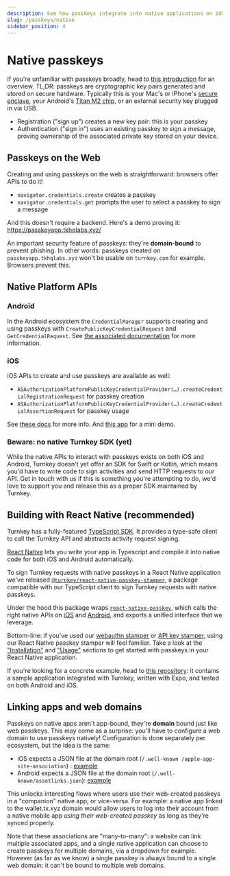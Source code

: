 ```yaml
---
description: See how passkeys integrate into native applications on iOS and Android
slug: /passkeys/native
sidebar_position: 4
---
```


# Native passkeys

If you're unfamiliar with passkeys broadly, head to [this introduction](./introduction.md) for an overview. TL;DR: passkeys are cryptographic key pairs generated and stored on secure hardware. Typically this is your Mac's or iPhone's [secure enclave](https://support.apple.com/guide/security/secure-enclave-sec59b0b31ff/web), your Android's [Titan M2 chip](https://security.googleblog.com/2021/10/pixel-6-setting-new-standard-for-mobile.html), or an external security key plugged in via USB.

- Registration ("sign up") creates a new key pair: this is your passkey
- Authentication ("sign in") uses an existing passkey to sign a message, proving ownership of the associated private key stored on your device.

## Passkeys on the Web

Creating and using passkeys on the web is straightforward: browsers offer APIs to do it!

- `navigator.credentials.create` creates a passkey
- `navigator.credentials.get` prompts the user to select a passkey to sign a message

And this doesn't require a backend. Here's a demo proving it: https://passkeyapp.tkhqlabs.xyz/

An important security feature of passkeys: they're **domain-bound** to prevent phishing. In other words: passkeys created on `passkeyapp.tkhqlabs.xyz` won't be usable on `turnkey.com` for example. Browsers prevent this.

## Native Platform APIs

### Android

In the Android ecosystem the `CredentialManager` supports creating and using passkeys with `CreatePublicKeyCredentialRequest` and `GetCredentialRequest`. See [the associated documentation](https://developer.android.com/training/sign-in/passkeys#sign-in) for more information.

### iOS

iOS APIs to create and use passkeys are available as well:

- `ASAuthorizationPlatformPublicKeyCredentialProvider(…).createCredentialRegistrationRequest` for passkey creation
- `ASAuthorizationPlatformPublicKeyCredentialProvider(…).createCredentialAssertionRequest` for passkey usage

See [these docs](https://developer.apple.com/documentation/authenticationservices/asauthorizationplatformpublickeycredentialprovider) for more info. And [this app](https://github.com/r-n-o/shiny) for a mini demo.

### Beware: no native Turnkey SDK (yet)

While the native APIs to interact with passkeys exists on both iOS and Android, Turnkey doesn't yet offer an SDK for Swift or Kotlin, which means you'd have to write code to sign activities and send HTTP requests to our API. Get in touch with us if this is something you're attempting to do, we'd love to support you and release this as a proper SDK maintained by Turnkey.

## Building with React Native (recommended)

Turnkey has a fully-featured [TypeScript SDK](https://github.com/tkhq/sdk/). It provides a type-safe client to call the Turnkey API and abstracts activity request signing.

[React Native](https://reactnative.dev/) lets you write your app in Typescript and compile it into native code for both iOS and Android automatically.

To sign Turnkey requests with native passkeys in a React Native application we've released [`@turnkey/react-native-passkey-stamper`](https://www.npmjs.com/package/@turnkey/react-native-passkey-stamper), a package compatible with our TypeScript client to sign Turnkey requests with native passkeys.

Under the hood this package wraps [`react-native-passkey`](https://github.com/f-23/react-native-passkey), which calls the right native APIs on [iOS](https://github.com/f-23/react-native-passkey/blob/17184a1b1f6f3ac61e07aa784c9b64efb28b570e/ios/Passkey.swift#L29) and [Android](https://github.com/f-23/react-native-passkey/blob/17184a1b1f6f3ac61e07aa784c9b64efb28b570e/android/src/main/java/com/reactnativepasskey/PasskeyModule.kt#L30C44-L30C76), and exports a unified interface that we leverage.

Bottom-line: if you've used our [webauthn stamper](https://www.npmjs.com/package/@turnkey/webauthn-stamper) or [API key stamper](https://www.npmjs.com/package/@turnkey/api-key-stamper), using our React Native passkey stamper will feel familiar. Take a look at the ["Installation"](https://www.npmjs.com/package/@turnkey/react-native-passkey-stamper#installation) and ["Usage"](https://www.npmjs.com/package/@turnkey/react-native-passkey-stamper#usage) sections to get started with passkeys in your React Native application.

If you're looking for a concrete example, head to [this repository](https://github.com/r-n-o/passkeyapp): it contains a sample application integrated with Turnkey, written with Expo, and tested on both Android and iOS.

## Linking apps and web domains

Passkeys on native apps aren't app-bound, they're **domain** bound just like web passkeys. This may come as a surprise: you'll have to configure a web domain to use passkeys natively! Configuration is done separately per ecosystem, but the idea is the same:

- iOS expects a JSON file at the domain root (`/.well-known
/apple-app-site-association`) : [example](https://github.com/r-n-o/passkeyapp/blob/main/http/.well-known/apple-app-site-association)
- Android expects a JSON file at the domain root (`/.well-known/assetlinks.json`): [example](https://github.com/r-n-o/passkeyapp/blob/main/http/.well-known/assetlinks.json)

This unlocks interesting flows where users use their web-created passkeys in a "companion" native app, or vice-versa. For example: a native app linked to the wallet.tx.xyz domain would allow users to log into their account from a native mobile app _using their web-created passkey_ as long as they're synced properly.

Note that these associations are "many-to-many": a website can link multiple associated apps, and a single native application can choose to create passkeys for multiple domains, via a dropdown for example. However (as far as we know) a single passkey is always bound to a single web domain: it can't be bound to multiple web domains.

